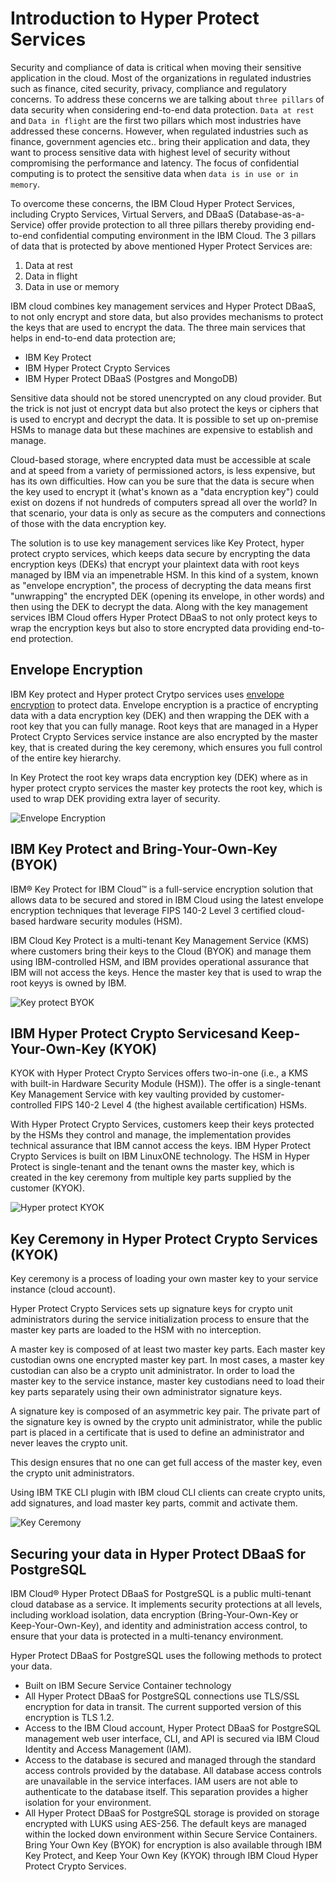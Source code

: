 # Introduction to Hyper Protect Services

Security and compliance of data is critical when moving their sensitive application in the cloud. Most of the organizations in regulated industries such as finance, cited security, privacy, compliance and regulatory concerns. To address these concerns we are talking about `three pillars` of data security when considering end-to-end data protection. `Data at rest`  and `Data in flight` are the first two pillars which most industries have addressed these concerns. However, when regulated industries such as finance, government agencies etc.. bring their application and data, they want to process sensitive data with highest level of security without compromising the performance and latency. The focus of confidential computing is to protect the sensitive data when `data is in use or in memory`.

To overcome these concerns, the IBM Cloud Hyper Protect Services, including Crypto Services, Virtual Servers, and DBaaS (Database-as-a-Service) offer provide protection to all three pillars thereby providing end-to-end confidential computing environment in the IBM Cloud. The 3 pillars of data that is protected by above mentioned Hyper Protect Services are: 

1. Data at rest
1. Data in flight
1. Data in use or memory

IBM cloud combines key management services and Hyper Protect DBaaS, to not only encrypt and store data, but also provides mechanisms to protect the keys that are used to encrypt the data. The three main services that helps in end-to-end data protection are;
* IBM Key Protect
* IBM Hyper Protect Crypto Services
* IBM Hyper Protect DBaaS (Postgres and MongoDB)

Sensitive data should not be stored unencrypted on any cloud provider. But the trick is not just ot encrypt data but also protect the keys or ciphers that is used to encrypt and decrypt the data. It is possible to set up on-premise HSMs to manage data but these machines are expensive to establish and manage. 

Cloud-based storage, where encrypted data must be accessible at scale and at speed from a variety of permissioned actors, is less expensive, but has its own difficulties. How can you be sure that the data is secure when the key used to encrypt it (what's known as a "data encryption key") could exist on dozens if not hundreds of computers spread all over the world? In that scenario, your data is only as secure as the computers and connections of those with the data encryption key.

The solution is to use key management services like Key Protect, hyper protect crypto services, which keeps data secure by encrypting the data encryption keys (DEKs) that encrypt your plaintext data with root keys managed by IBM via an impenetrable HSM. In this kind of a system, known as "envelope encryption", the process of decrypting the data means first "unwrapping" the encrypted DEK (opening its envelope, in other words) and then using the DEK to decrypt the data. Along with the key management services IBM Cloud offers Hyper Protect DBaaS to not only protect keys to wrap the encryption keys but also to store encrypted data providing end-to-end protection.

## Envelope Encryption

IBM Key protect and Hyper protect Crytpo services uses [envelope encryption](https://cloud.ibm.com/docs/hs-crypto?topic=hs-crypto-envelope-encryption) to protect data. Envelope encryption is a practice of encrypting data with a data encryption key (DEK) and then wrapping the DEK with a root key that you can fully manage. Root keys that are managed in a Hyper Protect Crypto Services service instance are also encrypted by the master key, that is created during the key ceremony, which ensures you full control of the entire key hierarchy. 

In Key Protect the root key wraps data encryption key (DEK) where as in hyper protect crypto services the master key protects the root key, which is used to wrap DEK providing extra layer of security.

![Envelope Encryption](images/envelope-encryption.png)

## IBM Key Protect and Bring-Your-Own-Key (BYOK)

IBM® Key Protect for IBM Cloud™ is a full-service encryption solution that allows data to be secured and stored in IBM Cloud using the latest envelope encryption techniques that leverage FIPS 140-2 Level 3 certified cloud-based hardware security modules (HSM).

IBM Cloud Key Protect is a multi-tenant Key Management Service (KMS) where customers bring their keys to the Cloud (BYOK) and manage them using IBM-controlled HSM, and IBM provides operational assurance that IBM will not access the keys. Hence the master key that is used to wrap the root keyys is owned by IBM.

![Key protect BYOK](images/key-protect.png)

## IBM Hyper Protect Crypto Servicesand Keep-Your-Own-Key (KYOK)

KYOK with Hyper Protect Crypto Services offers two-in-one (i.e., a KMS with built-in Hardware Security Module (HSM)). The offer is a single-tenant Key Management Service with key vaulting provided by customer-controlled FIPS 140-2 Level 4 (the highest available certification) HSMs.

With Hyper Protect Crypto Services, customers keep their keys protected by the HSMs they control and manage, the implementation provides technical assurance that IBM cannot access the keys. IBM Hyper Protect Crypto Services is built on IBM LinuxONE technology. The HSM in Hyper Protect is single-tenant and the tenant owns the master key, which is created in the key ceremony from multiple key parts supplied by the customer (KYOK).

![Hyper protect KYOK](images/key-protect.png)

## Key Ceremony in Hyper Protect Crypto Services (KYOK)

Key ceremony is a process of loading your own master key to your service instance (cloud account). 

Hyper Protect Crypto Services sets up signature keys for crypto unit administrators during the service initialization process to ensure that the master key parts are loaded to the HSM with no interception.

A master key is composed of at least two master key parts. Each master key custodian owns one encrypted master key part. In most cases, a master key custodian can also be a crypto unit administrator. In order to load the master key to the service instance, master key custodians need to load their key parts separately using their own administrator signature keys.

A signature key is composed of an asymmetric key pair. The private part of the signature key is owned by the crypto unit administrator, while the public part is placed in a certificate that is used to define an administrator and never leaves the crypto unit.

This design ensures that no one can get full access of the master key, even the crypto unit administrators.

Using IBM TKE CLI plugin with IBM cloud CLI clients can create crypto units, add signatures, and load master key parts, commit and activate them.

![Key Ceremony](images/key-ceremony.png)


## Securing your data in Hyper Protect DBaaS for PostgreSQL

IBM Cloud® Hyper Protect DBaaS for PostgreSQL is a public multi-tenant cloud database as a service. It implements security protections at all levels, including workload isolation, data encryption (Bring-Your-Own-Key or Keep-Your-Own-Key), and identity and administration access control, to ensure that your data is protected in a multi-tenancy environment. 

Hyper Protect DBaaS for PostgreSQL uses the following methods to protect your data.

* Built on IBM Secure Service Container technology
* All Hyper Protect DBaaS for PostgreSQL connections use TLS/SSL encryption for data in transit. The current supported version of this encryption is TLS 1.2.
* Access to the IBM Cloud account, Hyper Protect DBaaS for PostgreSQL management web user interface, CLI, and API is secured via IBM Cloud Identity and Access Management (IAM).
* Access to the database is secured and managed through the standard access controls provided by the database. All database access controls are unavailable in the service interfaces. IAM users are not able to authenticate to the database itself. This separation provides a higher isolation for your environment.
* All Hyper Protect DBaaS for PostgreSQL storage is provided on storage encrypted with LUKS using AES-256. The default keys are managed within the locked down environment within Secure Service Containers. Bring Your Own Key (BYOK) for encryption is also available through IBM Key Protect, and Keep Your Own Key (KYOK) through IBM Cloud Hyper Protect Crypto Services.

